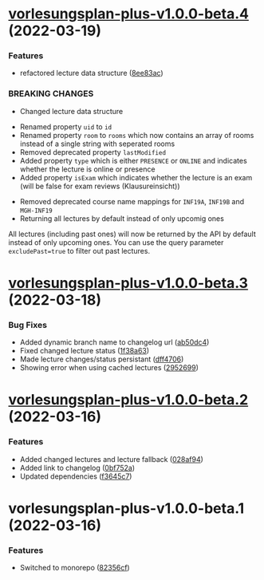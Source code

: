 # [vorlesungsplan-plus-v1.0.0-beta.4](https://github.com/larsrickert/vorlesungsplan-plus/compare/vorlesungsplan-plus-v1.0.0-beta.3...vorlesungsplan-plus-v1.0.0-beta.4) (2022-03-19)


### Features

* refactored lecture data structure ([8ee83ac](https://github.com/larsrickert/vorlesungsplan-plus/commit/8ee83ac10d4c3b0621c24eb4598bff5763d78527))


### BREAKING CHANGES

* Changed lecture data structure

- Renamed property `uid` to `id`
- Renamed property `room` to `rooms` which now contains an array of rooms instead of a single string with seperated rooms
- Removed deprecated property `lastModified`
- Added property `type` which is either `PRESENCE` or `ONLINE` and indicates whether the lecture is online or presence
- Added property `isExam` which indicates whether the lecture is an exam (will be false for exam reviews (Klausureinsicht))
* Removed deprecated course name mappings for `INF19A`, `INF19B` and `MGH-INF19`
* Returning all lectures by default instead of only upcomig ones

All lectures (including past ones) will now be returned by the API by default instead of only upcoming
ones. You can use the query parameter `excludePast=true` to filter out past lectures.

# [vorlesungsplan-plus-v1.0.0-beta.3](https://github.com/larsrickert/vorlesungsplan-plus/compare/vorlesungsplan-plus-v1.0.0-beta.2...vorlesungsplan-plus-v1.0.0-beta.3) (2022-03-18)


### Bug Fixes

* Added dynamic branch name to changelog url ([ab50dc4](https://github.com/larsrickert/vorlesungsplan-plus/commit/ab50dc485ee67fb17e2d69a026367c9fbc11c22f))
* Fixed changed lecture status ([1f38a63](https://github.com/larsrickert/vorlesungsplan-plus/commit/1f38a63eb7ed4d486d2c128017560c1756ee6d32))
* Made lecture changes/status persistant ([dff4706](https://github.com/larsrickert/vorlesungsplan-plus/commit/dff4706500c54df90d6ce50ba90e6a04b6ebc083))
* Showing error when using cached lectures ([2952699](https://github.com/larsrickert/vorlesungsplan-plus/commit/2952699d7ef368e758315c9dd46c100ca76611c0))

# [vorlesungsplan-plus-v1.0.0-beta.2](https://github.com/larsrickert/vorlesungsplan-plus/compare/vorlesungsplan-plus-v1.0.0-beta.1...vorlesungsplan-plus-v1.0.0-beta.2) (2022-03-16)


### Features

* Added changed lectures and lecture fallback ([028af94](https://github.com/larsrickert/vorlesungsplan-plus/commit/028af9423c1407c4117afc5fd73dc5e92ad31146))
* Added link to changelog ([0bf752a](https://github.com/larsrickert/vorlesungsplan-plus/commit/0bf752aaddabd8aa084a45b341c6faae81772b66))
* Updated dependencies ([f3645c7](https://github.com/larsrickert/vorlesungsplan-plus/commit/f3645c7b387be5b9e95fc5f5553be579919a46d6))

# vorlesungsplan-plus-v1.0.0-beta.1 (2022-03-16)


### Features

* Switched to monorepo ([82356cf](https://github.com/larsrickert/vorlesungsplan-plus/commit/82356cf7832e929bc31d399b12950131e55af675))

